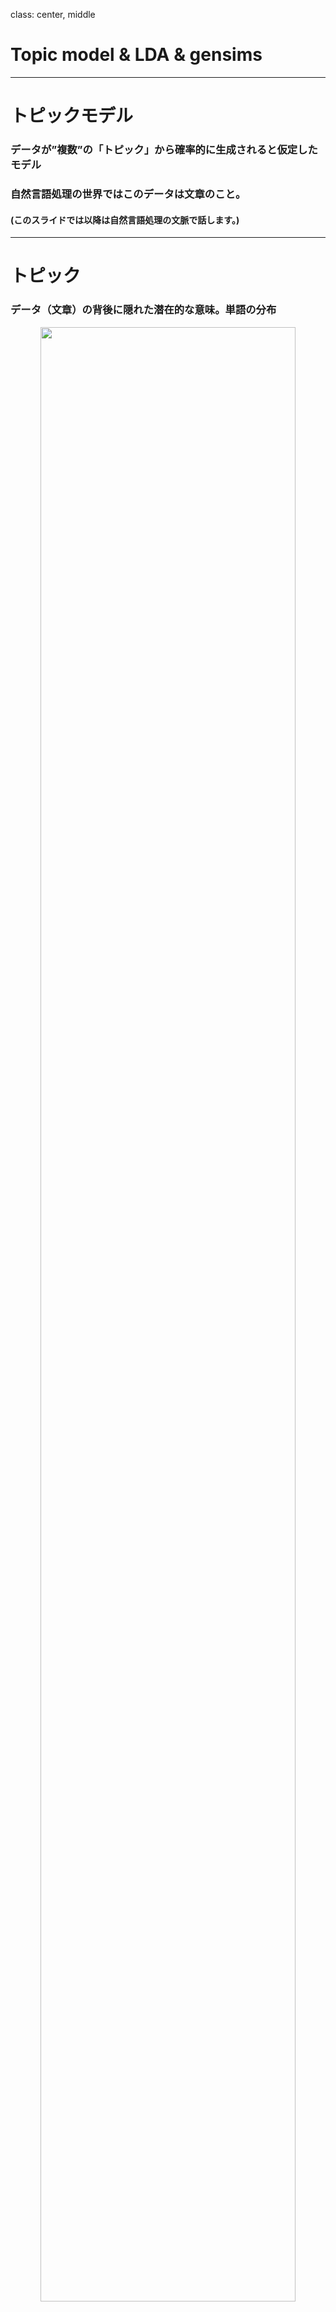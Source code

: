 class: center, middle
# Topic model & LDA & gensims

---

# トピックモデル
### データが”複数”の「トピック」から確率的に生成されると仮定したモデル
### 自然言語処理の世界ではこのデータは文章のこと。
#### (このスライドでは以降は自然言語処理の文脈で話します。)



---

# トピック
### データ（文章）の背後に隠れた潜在的な意味。単語の分布  
<center><img src=topic.png width=90%></center>
---

# 文章
<center><img src=doc.png width=83%></center>

---
# LDAとは
## LDAはLatent Dirichlet Allocationの略
日本語では「潜在ディリクレ分配法」
- 論文：David M. Blei, Andrew Y. Ng,Michael I. Jordan, _Latent Dirichlet Allocation_
 http://www.jmlr.org/papers/volume3/blei03a/blei03a.pdf

- 文章ごとのトピック分布が「ディリクレ分布」に従う
- ベイズ推定を使う
$$Dir_k(\theta|\alpha)=\frac{\Gamma \left(\sum_i^k \alpha_i \right)}{\prod^k_i\Gamma(\alpha_i)}\prod_i^k\theta_i^{\alpha_i - 1}$$

---
# LDA その２
### 文章が従う分布
今まで話したことを数式で表現すると
$$p(D| \alpha, \eta) = \prod_d^M p\left(w_d |\alpha,\eta \right)= \prod_d^M \int \int Dir_k(\theta_d|\alpha) \left(\prod^{N_d}_n \sum_z^k p(z_d^n|\theta_d)
p\left(w_d^n| z_d^n,\beta \right) \right)p(\beta| \eta) d\theta_d d\beta$$
<center><img src=lda.png width=50%></center>
---

# LDA その３
#### 適切なハイパーパラメータα,ηを求めたい
周辺尤度を最大化だ！
$$p\left(D | \alpha,\eta \right)
= \prod_d^M \int \int Dir_k(\theta_d|\alpha) \left(\prod^{N_d}_n \sum_z^k p(z_d^n|\theta_d)
p\left(w_d^n| z_d^n,\beta \right)\right)p(\beta| \eta)d\theta_d d\beta
\equiv \int \int p\left(D,\theta, \beta | \alpha,\eta \right)d\theta d\beta$$

このままでは積分計算できないのでｐに近い分布qを求めることを考える
$$p\left(D | \alpha,\eta \right)
=\int \int q\left(\theta,\beta | \gamma, \phi \right)\frac{p\left(D,\theta, \beta | \alpha,\eta \right)}{q(\theta,\beta | \gamma, \phi)}d\theta d\beta$$

まだqも扱いづらいので独立分布に近似する（平均場近似）
$$q(\theta,\beta | \gamma, \phi) = q\left(\theta | \gamma \right)q\left(\beta |\phi \right) \equiv q(\theta)q(\beta)$$

$$\int q(\theta) d\theta = 1, \int q(\beta) d\beta = 1$$

---
# LDA その４
#### 適切なハイパーパラメータα,ηを求めたい
logとると都合がいい（桁落ち防止、単調増加でなめらか凸関数）のでlogとって
$$\log p\left(D,\theta,\beta | \gamma, \phi \right)
= \log \int \int q(\theta)q(\beta)\frac{p\left(D,\theta, \beta |\alpha,\eta \right)}{q(\theta)q(\beta)}d\theta d\beta$$
$$\geq \int \int q(\theta)q(\beta) \log \frac{p\left(D,\theta, \beta | \alpha,\eta \right)}{q(\theta)q(\beta)}d\theta d\beta
\equiv I\left(q(\theta),q(\beta)\right)$$

Iを最大化すするようなq(θ),q(β)を求めたい！

ちなみに、二行目はJensenの不等式を使った。
$$\int f(y(x))p(x) dx \ge f\left( \int y(x)p(x) dx \right)$$


---
# 変分法 その1
#### 極値（停留点）のパラメータを求める方法

とりあえず、被積分関数をLと置く。
$$I\left(q(\theta),q(\beta)\right) = \int \int L\left(q(\theta),q(\beta)\right) d\theta d\beta$$

停留点ならばδｑを少し動かしてもIの変化は０のはず。
$$\delta I = 0$$

$$\delta I = I\left(q(\theta)+\delta q(\theta)+\delta q(\beta)\right) - I(q(\theta),q(\beta))$$
$$=\int \int[L \left(q(\theta)+\delta q(\theta) +\delta q(\beta) \right) - L(q(\theta),q(\beta))]d \theta d\beta$$
$$=\int\int [L \left(q(\theta) \right) + \frac{\partial L}{\partial q(\theta)}\delta q(\theta) + \frac{\partial L}{\partial q(\beta)}\delta q(\beta) - L\left(q(\theta)\right)] d \theta d \beta$$

---
# 変分法 その２
$$= \int\int[\frac{\partial L}{\partial q(\theta)}\delta q(\theta) + \frac{\partial L}{\partial q(\beta)}\delta q(\beta)]d\theta d\beta$$
$$=\int(\int\frac{\partial L}{\partial q(\theta)} d\beta)\delta q(\theta)d\theta + \int(\int\frac{\partial L}{\partial q(\beta)} d\theta)\delta q(\beta)d\beta = 0$$

 任意のδq(θ),δq(θ)について成り立つのでそれぞれの項で被積分関数が０しか有り得ない。

δq(θ)方向の変分は
$$\int\frac{\partial L}{\partial q(\theta)} d\beta
=\frac{\partial }{\partial q(\theta)}\int L d\beta
= 0$$

δq(β)方向の変分は
$$\int\frac{\partial L}{\partial q(\beta)} d\theta
=\frac{\partial}{\partial q(\beta)} \int L d\theta
= 0$$
(パラメータ微分関数がない場合のEuler-Lagrange方程式に他ならない)


---
# LDA その5
#### 適切なハイパーパラメータα,ηを求めたい

$$L = q(\theta)q(\beta) \log \frac{p\left(D,\theta, \beta | \alpha,\eta \right)}{q(\theta)q(\beta)}
=q(\theta)q(\beta)(\log p\left(D,\theta, \beta | \alpha,\eta \right) - \log q(\theta) - \log q(\beta))$$

δq(θ)方向の変分を求める。
$$\int\frac{\partial L}{\partial q(\theta)} d\beta
= \int \left[q(\beta) \left(\log p\left(D,\theta, \beta | \alpha,\eta \right) - \log q(\theta) - \log q(\beta) \right) - q(\theta)q(\beta)\frac{1}{q(\theta)} \right]d\beta=0$$

$$q(\theta) = Ce^{\int q(\beta)\log p\left(D,\theta, \beta | \alpha,\eta \right) d\beta}=Ce^{<\log p\left(D,\theta, \beta | \alpha,\eta \right)>_{q(\beta)}}(Cは定数)$$

同様にδq(β)方向の変分を求める。
$$q(\beta) = Ce^{<\log  p\left(D,\theta, \beta | \alpha,\eta \right)>_{q(\theta)}}$$

---
# LDA その6
#### 適切なハイパーパラメータα,ηを求めたい

$$q(\theta) = Ce^{<\log p\left(D,\theta, \beta | \alpha,\eta \right)>_{q(\beta)}}$$

$$q(\beta) = Ce^{<\log  p\left(D,\theta, \beta | \alpha,\eta \right)>_{q(\theta)}}$$

あとは、相互最適化の問題

初期値として適当なα、ηとq（θ)を与えてIを最大にするq(β)を求める。(積分計算が難しかっただけでpは既知なので。)  
そのq(β）からIを最大にするq(θ)、α、ηを求める。  
収束するまで繰り返す  

#### ->最適なα、ηが求まる。  

#### そういうアルゴリズムを組めば良いだけ。



---
# gensim

### トピックモデリングのためのPythonライブラリ
<center><img src=gensim.png width=70%></center>
https://radimrehurek.com/gensim/

---
# gensimでLDA

例：
https://github.com/Tdual/topic_model/blob/master/LDA_gensim.ipynb

---
# matrix factrization的な解釈

$$p\left(w_d |\alpha,\eta \right)
=\int \int Dir_k(\theta_d|\alpha) \left(\prod^{N_d}_n \sum_z^k p(z_d^n|\theta_d)
p\left(w_d^n| z_d^n,\beta \right)p(\beta| \eta) \right)d\theta_d d\beta$$
文章の生成確率の式をよく見ると、θ、ηを与えた時にd番目の文章のn番目の単語の出現確率が含まれる。
$$p(w_d^n|\theta,\eta)
\equiv \sum_z^k p(z_d^n|\theta_d)p\left(w_d^n| z_d^n,\beta \right)
\equiv \sum_i^k \theta_i^d \beta_i^{w}=\Theta B $$

$$(z_d^n \equiv i, p(i|\theta_d) \equiv \theta_i^d, p\left(w_d^n| i,\beta \right) \equiv \beta_i^{w})$$

Θは（M,i）行列,Bは(i,V)行列,（Mは文章数、Vは単語数）
<center><img src=factrization.png width=50%></center>
